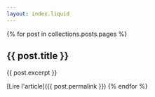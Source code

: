 ```yaml
---
layout: index.liquid
---
```


{% for post in collections.posts.pages %}
## {{ post.title }}

{{ post.excerpt }}

[Lire l'article]({{ post.permalink }})
{% endfor %}
